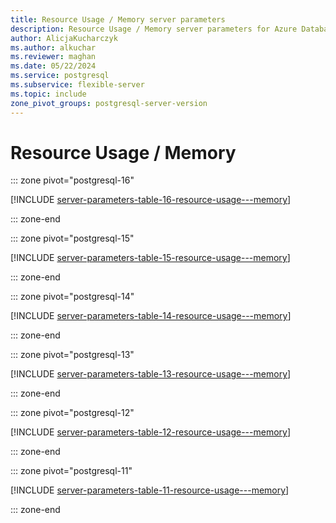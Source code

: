 ```yaml
---
title: Resource Usage / Memory server parameters
description: Resource Usage / Memory server parameters for Azure Database for PostgreSQL - Flexible Server.
author: AlicjaKucharczyk
ms.author: alkuchar
ms.reviewer: maghan
ms.date: 05/22/2024
ms.service: postgresql
ms.subservice: flexible-server
ms.topic: include
zone_pivot_groups: postgresql-server-version
---
```

# Resource Usage / Memory


::: zone pivot="postgresql-16"

[!INCLUDE [server-parameters-table-16-resource-usage---memory](./includes/server-parameters-table-16-resource-usage---memory.md)]

::: zone-end


::: zone pivot="postgresql-15"

[!INCLUDE [server-parameters-table-15-resource-usage---memory](./includes/server-parameters-table-15-resource-usage---memory.md)]

::: zone-end


::: zone pivot="postgresql-14"

[!INCLUDE [server-parameters-table-14-resource-usage---memory](./includes/server-parameters-table-14-resource-usage---memory.md)]

::: zone-end


::: zone pivot="postgresql-13"

[!INCLUDE [server-parameters-table-13-resource-usage---memory](./includes/server-parameters-table-13-resource-usage---memory.md)]

::: zone-end


::: zone pivot="postgresql-12"

[!INCLUDE [server-parameters-table-12-resource-usage---memory](./includes/server-parameters-table-12-resource-usage---memory.md)]

::: zone-end


::: zone pivot="postgresql-11"

[!INCLUDE [server-parameters-table-11-resource-usage---memory](./includes/server-parameters-table-11-resource-usage---memory.md)]

::: zone-end


